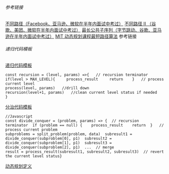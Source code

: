 ###### 参考链接
[不同路径（Facebook、亚马逊、微软在半年内面试中考过）](https://leetcode-cn.com/problems/unique-paths/)
[不同路径 II （谷歌、美团、微软在半年内面试中考过）](https://leetcode-cn.com/problems/unique-paths-ii/)
[最长公共子序列（字节跳动、谷歌、亚马逊在半年内面试中考过）](https://leetcode-cn.com/problems/longest-common-subsequence/)
[MIT 动态规划课程最短路径算法](https://www.bilibili.com/video/av53233912?from=search&seid=2847395688604491997)
参考链接
###### 递归代码模板
[递归代码模板](https://shimo.im/docs/EICAr9lRPUIPHxsH/read)
```
const recursion = (level, params) =>{   // recursion terminator   
if(level > MAX_LEVEL){     process_result     return    }   // process   
current level   
process(level, params)   //drill down   
recursion(level+1, params)   //clean current level status if needed   }
```
[分治代码模板](https://u.geekbang.org/lesson/133?article=262111)
```
//Javascript
const divide_conquer = (problem, params) => {  // recursion terminator  if (problem == null) {    process_result    return  }   // process current problem  
subproblems = split_problem(problem, data)  subresult1 = divide_conquer(subproblem[0], p1)  subresult2 = divide_conquer(subproblem[1], p1)  subresult3 = divide_conquer(subproblem[2], p1)  ...  // merge  
result = process_result(subresult1, subresult2, subresult3)  // revert the current level status}
```
[动态规划定义](https://en.wikipedia.org/wiki/Dynamic_programming)